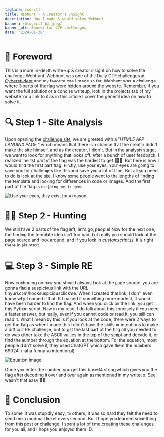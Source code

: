 ```yaml
---
tagline: csd-ctf
title: Webhunt - A Creator's Insight
description: How I made & would solve Webhunt
banner: /blog/ctf_bg.jpeg/
banner_alt: Banner for CTF challenges
date: '2024-01-30'
---
```


# 📝 Foreword

This is a more in-depth write-up & creator insight on how to solve the challenge Webhunt. Webhunt was one of the Daily CTF challenges at [Cyberstudent](https://discord.gg/cyberstudents) and my favorite one I made so far. Webhunt was a challenge where 3 parts of the flag were hidden around the website. Remember, if you want the full solution or a concise writeup, look in the projects tab of my website for a link to it as in this article I cover the general idea on how to solve it.

# 🔍 Step 1 - Site Analysis

Upon opening the [challenge site](https://437095c8-c22d-4b63-bf98-9b34cbcdc2dd-00-1r8uurngzj33.picard.replit.dev/), we are greeted with a *"HTML5 APP LANDING PAGE,"* which means that there is a chance that the creator didn't make the site himself, and as the creator, I didn't. But in the analysis stage, we want to look for anything that looks off. After a bunch of user feedback, I realized the 1st part of the flag was the hardest to get 🤦🏾‍♂️. But here is how I would find the first part flag. Firstly, use your eyes. Your eyes are going to save you for challenges like this and save you a lot of time. But all you need to do is look at the site. I know some people went to the lengths of finding the template and looking for differences in code or images. And the first part of the flag is ```csd{ping_me_in_gene```

![Use your eyes, they exist for a reason](/blog/csd-ctfwriteuppics/usethemeyes.png 'GUYE - Guys use your eyes.')

# 🕵️‍♂️ Step 2 - Hunting 

We still have 2 parts of the flag left, let's go, people! Now for the next one, the finding the template idea isn't too bad, but really you should look at the page source and look around, and if you look in *customscript.js*, it is right there in plaintext.

# 💻 Step 3 - Simple RE 

Now continuing on how you should always look at the page source, you are gonna find a suspicious link with the URL tinyurl.com/Ilooksuspiciousclickme. When I created that link, I don't even know why I named it that. If I named it something more modest, it would have been harder to find the flag. And when you click on the link, you get this Python script. Now in my repo, I do talk about this concisely if you need a faster answer, but really, even if you cannot code or read it, you still can read it. What I mean by this is if you look at the code, there were 2 ways to get the flag as when I made this I didn't have the skills or intentions to make a difficult RE challenge, but to get the last part of the flag all you needed to do was either take the ASCII values in the top of the script and decode it, or find the number through the equation at the bottom. For the equation, most people didn't solve it, they used ChatGPT which gave them the numbers 69024. (haha funny so intentional)

![Equation image](/blog/csd-ctfwriteuppics/mathequationthing.png 'Solve the equation lol')

Once you enter the number, you get this base64 string which gives you the flag after decoding it over and over again as mentioned in my writeup. See wasn't that easy 🤷‍♂️.

# 🎉 Conclusion

To some, it was stupidly easy; to others, it was so hard they felt the need to send me a modmail ticket every second. But I hope you learned something from this post or challenge. I spent a lot of time creating these challenges for you all, and I hope you enjoyed them :D.

